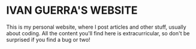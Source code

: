 # IVAN GUERRA'S WEBSITE

This is my personal website, where I post articles and other stuff, usually
about coding. All the content you'll find here is extracurricular, so don't be
surprised if you find a bug or two!
